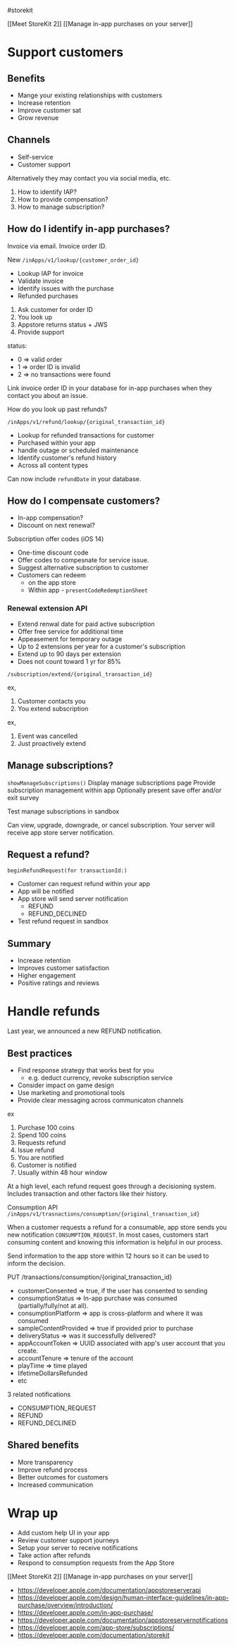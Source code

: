 #storekit 

[[Meet StoreKit 2]]
[[Manage in-app purchases on your server]]

# Support customers
## Benefits
* Mange your existing relationships with customers
* Increase retention
* Improve customer sat
* Grow revenue

## Channels
* Self-service
* Customer support

Alternatively they may contact you via social media, etc.  

1.  How to identify IAP?
2.  How to provide compensation?
3.  How to manage subscription?

## How do I identify in-app purchases?
Invoice via email.  Invoice order ID.

New `/inApps/v1/lookup/{customer_order_id}`

* Lookup IAP for invoice
* Validate invoice
* Identify issues with the purchase
* Refunded purchases

1.  Ask customer for order ID
2.  You look up
3.  Appstore returns status + JWS
4.  Provide support

status:
* 0 => valid order
* 1 => order ID is invalid
* 2 => no transactions were found

Link invoice order ID in your database for in-app purchases when they contact you about an issue.  

How do you look up past refunds?

`/inApps/v1/refund/lookup/{original_transaction_id}`
* Lookup for refunded transactions for customer
* Purchased within your app
* handle outage or scheduled maintenance
* Identify customer's refund history
* Across all content types

Can now include `refundDate` in your database.

## How do I compensate customers?

* In-app compensation?
* Discount on next renewal?

Subscription offer codes (iOS 14)
* One-time discount code
* Offer codes to compesnate for service issue.
* Suggest alternative subscription to customer
* Customers can redeem
	* on the app store
	* Within app - `presentCodeRedemptionSheet`

### Renewal extension API
* Extend renwal date for paid active subscription
* Offer free service for additional time
* Appeasement for temporary outage
* Up to 2 extensions per year for a customer's subscription
* Extend up to 90 days per extension
* Does not count toward 1 yr for 85%

`/subscription/extend/{original_transaction_id}`

ex,
1.  Customer contacts you
2.  You extend subscription

ex,
1.  Event was cancelled
2.  Just proactively extend

## Manage subscriptions?
`showManageSubscriptions()`
Display manage subscriptions page
Provide subscription management within app
Optionally present save offer and/or exit survey

Test manage subscriptions in sandbox

Can view, upgrade, downgrade, or cancel subscription.  Your server will receive app store server notification.

## Request a refund?
`beginRefundRequest(for transactionId:)`
* Customer can request refund within your app
* App will be notified
* App store will send server notification
	* REFUND
	* REFUND_DECLINED
* Test refund request in sandbox

## Summary
* Increase retention
* Improves customer satisfaction
* Higher engagement
* Positive ratings and reviews


# Handle refunds
Last year, we announced a new REFUND notification.

## Best practices
 * Find response strategy that works best for you
	 * e.g. deduct currency, revoke subscription service
 * Consider impact on game design
 * Use marketing and promotional tools
 * Provide clear messaging across communicaton channels

ex
1.  Purchase 100 coins
2.  Spend 100 coins
3.  Requests refund
4.  Issue refund
5.  You are notified
6.  Customer is notified
7.  Usually within 48 hour window

At a high level, each refund request goes through a decisioning system.  Includes transaction and other factors like their history.

Consumption API
`/inApps/v1/trasnactions/consumption/{original_transaction_id}`

When a customer requests a refund for a consumable, app store sends you new notification `CONSUMPTION_REQUEST`.  In most cases, customers start consuming content and knowing this information is helpful in our process.

Send information to the app store within 12 hours so it can be used to inform the decision.

PUT /transactions/consumption/{original_transaction_id}

* customerConsented => true, if the user has consented to sending
* consumptionStatus => In-app purchase was consumed (partially/fully/not at all).
* consumptionPlatform => app is cross-platform and where it was consumed
* sampleContentProvided => true if provided prior to purchase
* deliveryStatus => was it successfully delivered?
* appAccountToken => UUID associated with app's user account that you create.
* accountTenure => tenure of the account
* playTime => time played
* lifetimeDollarsRefunded
* etc

3 related notifications
* CONSUMPTION_REQUEST
* REFUND
* REFUND_DECLINED

## Shared benefits
* More transparency
* Improve refund process
* Better outcomes for customers
* Increased communication

# Wrap up
* Add custom help UI in your app
* Review customer support journeys
* Setup your server to receive notifications
* Take action after refunds
* Respond to consumption requests from the App Store

[[Meet StoreKit 2]]
[[Manage in-app purchases on your server]]

* https://developer.apple.com/documentation/appstoreserverapi
* https://developer.apple.com/design/human-interface-guidelines/in-app-purchase/overview/introduction/
* https://developer.apple.com/in-app-purchase/
* https://developer.apple.com/documentation/appstoreservernotifications
* https://developer.apple.com/app-store/subscriptions/
* https://developer.apple.com/documentation/storekit

